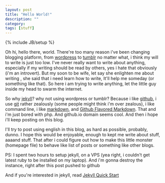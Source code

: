 ```yaml
---
layout: post
title: "Hello World!"
description: ""
category: 
tags: [stuff]
---
```

{% include JB/setup %}

Oh hi, hello there, world. There're too many reason i've been changing blogging platform, from [wordpress](http://wordpress.com) to [tumblr](http://tumblr.com) no matter what, i think my will to write is just too low. I've never really want to write about anything, especially if my writing should be read by others, yes i hate that obviously (i'm an introvert). But my soon to be wife, let say she enlighten me about writing , she said that i need learn how to write, It'll help me someday (or something like that). So here i am trying to write anything, let the little guy inside my head to swarm the internet.

<!--moar-->

So why [jekyll](http://jekyllrb.com)? why not using wordpress or tumblr? Because i like [github](https://github.com), i use [git](http://git-scm.com) rather zealously (some people might think i'm over zealous), i like command line, i like [markdown](http://daringfireball.net/projects/markdown/syntax), and [Github Flavored Markdown](https://help.github.com/articles/github-flavored-markdown). That and i'm just bored with php. And github.io domain seems cool. And then i hope i'll keep posting on this blog.

I'll try to post using english in this blog, as hard as possible, probably, dunno. I hope this would be enjoyable, enough to kept me write about stuff, aaaand stuff. That after i could figure out how to make this little monster (homepage file) to behave like list of posts or something like other blogs. 

PS: I spent two hours to setup jekyll, on a VPS (yea right, i couldn't get latest ruby to be installed on my laptop). And i'm gonna destroy the instance, right after this post pushed to github

And if you're interested in jekyll, read [Jekyll Quick Start](http://jekyllbootstrap.com/usage/jekyll-quick-start.html)